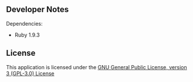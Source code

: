 Developer Notes
---------------

Dependencies:

* Ruby 1.9.3

License
-------

This application is licensed under the [GNU General Public License, version 3 (GPL-3.0) License](http://www.gnu.org/licenses/gpl-3.0.html)
